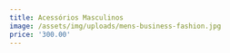 ```yaml
---
title: Acessórios Masculinos
image: /assets/img/uploads/mens-business-fashion.jpg
price: '300.00'
---
```


